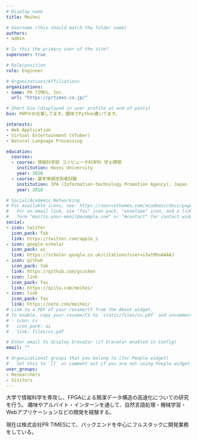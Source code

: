 ```yaml
---
# Display name
title: Meihei

# Username (this should match the folder name)
authors:
- admin

# Is this the primary user of the site?
superuser: true

# Role/position
role: Engineer

# Organizations/Affiliations
organizations:
- name: PR TIMES, Inc.
  url: "https://prtimes.co.jp/"

# Short bio (displayed in user profile at end of posts)
bio: PHPのお仕事してます。趣味でPython書いてます。

interests:
- Web Application
- Virtual Entertainment (VTuber)
- Natural Language Processing

education:
  courses:
  - course: 情報科学部 コンピュータ科学科 学士課程
    institution: Hosei University
    year: 2020
  - course: 基本情報技術者試験
    institution: IPA (Information-technology Promotion Agency), Japan
    year: 2018

# Social/Academic Networking
# For available icons, see: https://sourcethemes.com/academic/docs/page-builder/#icons
#   For an email link, use "fas" icon pack, "envelope" icon, and a link in the
#   form "mailto:your-email@example.com" or "#contact" for contact widget.
social:
- icon: twitter
  icon_pack: fab
  link: https://twitter.com/app1e_s
- icon: google-scholar
  icon_pack: ai
  link: https://scholar.google.co.uk/citations?user=sIwtMXoAAAAJ
- icon: github
  icon_pack: fab
  link: https://github.com/gcushen
- icon: link
  icon_pack: fas
  link: https://qiita.com/meihei/
- icon: link
  icon_pack: fas
  link: https://note.com/meihei/
# Link to a PDF of your resume/CV from the About widget.
# To enable, copy your resume/CV to `static/files/cv.pdf` and uncomment the lines below.
# - icon: cv
#   icon_pack: ai
#   link: files/cv.pdf

# Enter email to display Gravatar (if Gravatar enabled in Config)
email: ""

# Organizational groups that you belong to (for People widget)
#   Set this to `[]` or comment out if you are not using People widget.
user_groups:
- Researchers
- Visitors
---
```


大学で情報科学を専攻し、FPGAによる簡潔データ構造の高速化についての研究を行う。
趣味やアルバイト・インターンを通して、自然言語処理・機械学習・Webアプリケーションなどの開発を経験する。

現在は株式会社PR TIMESにて、バックエンドを中心にフルスタックに開発業務をしている。
